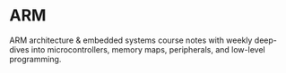 # ARM
ARM architecture &amp; embedded systems course notes with weekly deep-dives into microcontrollers, memory maps, peripherals, and low-level programming.
